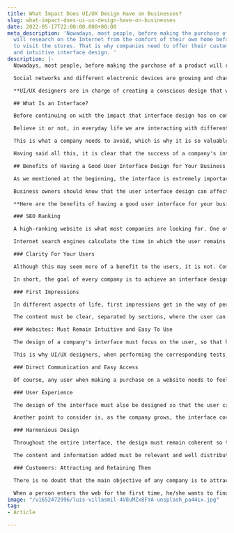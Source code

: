 ```yaml
---
title: What Impact Does UI/UX Design Have on Businesses?
slug: what-impact-does-ui-ux-design-have-on-businesses
date: 2022-05-17T22:00:00.000+00:00
meta_description: 'Nowadays, most people, before making the purchase of a product
  will research on the Internet from the comfort of their own home before going out
  to visit the stores. That is why companies need to offer their customers a good
  and intuitive interface design. '
description: |-
  Nowadays, most people, before making the purchase of a product will research on the Internet from the comfort of their own home before going out to visit the stores. That is why companies need to offer their customers **a good and intuitive interface design.**

  Social networks and different electronic devices are growing and changing every day. These changes force companies to stop and implement strategies to integrate them and compete with the rest. In fact, many people find YOUR company for the first time through the web.

  **UI/UX designers are in charge of creating a conscious design that will rank the website on the Internet so that it becomes among the best in their industry (SEO).** Let's remember that when a user spends a long time on a certain page, it is because they like it and find it easy to navigate. That is what we are looking for.

  ## What Is an Interface?

  Before continuing on with the impact that interface design has on companies, it is important to define what an interface is in order to understand in depth what we are talking about.

  Believe it or not, in everyday life we are interacting with different interfaces all the time, but it turns out that many times we do not know how they work, and this is because their design is not the best. When this happens, the user usually gets frustrated and immediately closes the page in search of another one.

  This is what a company needs to avoid, which is why it is so valuable to create an interface that is simple, intuitive, and where users can quickly achieve the objective for which they entered.

  Having said all this, it is clear that the success of a company's interface depends a lot on the purpose for which it was designed for and also on the type of user it is aimed at. Regardless of this, it must be easy to use and understand.

  ## Benefits of Having a Good User Interface Design for Your Business

  As we mentioned at the beginning, the interface is extremely important for a company, since it is not only about the website that the user will see on the screen, but also the experience they have from the moment they search on Google.

  Business owners should know that the user interface design can affect both positively and negatively. A good web design will make the product competitive.

  **Here are the benefits of having a good user interface for your business:**

  ### SEO Ranking

  A high-ranking website is what most companies are looking for. One of the ways that it can be achieved is by having a great user interface design.

  Internet search engines calculate the time in which the user remains on a certain website and the relevance that it has for the search they performed. The objective is that the user stays on the site for as long as possible, which would indicate that it is easy to navigate.

  ### Clarity For Your Users

  Although this may seem more of a benefit to the users, it is not. Companies must be clear and precise about who they are and what they offer. By achieving that, they will be able to design a good interface that meets the users' expectations.

  In short, the goal of every company is to achieve an interface design that accurately communicates what they want to offer.

  ### First Impressions

  In different aspects of life, first impressions get in the way of people's decisions, and a company's website is no exception. That is why it is key that the interface design is good, catches the eye and above all is intuitive.

  The content must be clear, separated by sections, where the user can clearly understand what they are seeing.

  ### Websites: Must Remain Intuitive and Easy To Use

  The design of a company's interface must focus on the user, so that he/she feels satisfied when staying on the site. It is essential that people entering the website can understand in a few steps how to use it without problems.

  This is why UI/UX designers, when performing the corresponding tests, put themselves in the place of the user who enters the interface for the first time, a simple way to corroborate the proper functioning.

  ### Direct Communication and Easy Access

  Of course, any user when making a purchase on a website needs to feel secure during the process and also in the previous and subsequent steps. Therefore, the interface must contain a means of direct contact with the customer, this generates confidence, and you will gain more visits.

  ### User Experience

  The design of the interface must also be designed so that the user can use it from any electronic device, this will produce a better user experience, which is a fundamental aspect for the customer.

  Another point to consider is, as the company grows, the interface covers different types of users, therefore, an alternative is to add tutorials (which can be omitted), for those who need some help.

  ### Harmonious Design

  Throughout the entire interface, the design must remain coherent so that the user, as he/she advances, feels that he/she is in the same place and associates the company with its own style.

  The content and information added must be relevant and well distributed. Harmony will benefit the company to obtain a more professional image.

  ### Customers: Attracting and Retaining Them

  There is no doubt that the main objective of any company is to attract and retain customers, so the good interface design is essential for this to happen.

  When a person enters the web for the first time, he/she wants to find easily and quickly what he/she is looking for, if this happens, he/she will come back again.
image: "/v1652472996/luis-villasmil-4V8uMZx8FYA-unsplash_pa44ix.jpg"
tag:
- Article

---
```

